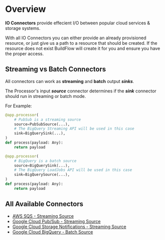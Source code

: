 # Overview

**IO Connectors** provide effecient I/O between popular cloud services & storage systems.

With all IO Connectors you can either provide an already provisioned resource, or just give us a path to a resource that should be created. If the resource does not exist BuildFlow will create it for you and ensure you have the proper access.

## Streaming vs Batch Connectors

All connectors can work as **streaming** and **batch** output **_sinks_**.

The Processor's input **_source_** connector determines if the **_sink_** connector should run in streaming or batch mode.

For Example:

```python
@app.processor(
    # PubSub is a streaming source
    source=PubSubSource(...),
    # The BigQuery Streaming API will be used in this case
    sink=BigQuerySink(...),
)
def process(payload: Any):
    return payload
```

```python
@app.processor(
    # BigQuery is a batch source
    source=BigQuerySink(...),
    # The BigQuery LoadJobs API will be used in this case
    sink=BigQuerySource(...),
)
def process(payload: Any):
    return payload
```

## All Available Connectors

- [AWS SQS - Streaming Source](io-providers/aws_sqs.md)
- [Google Cloud Pub/Sub - Streaming Source](io-providers/gcp_pubsub.md)
- [Google Cloud Storage Notifications - Streaming Source](io-providers/gcs_notifications.md)
- [Google Cloud BigQuery - Batch Source](io-providers/gcp_bigquery.md)
